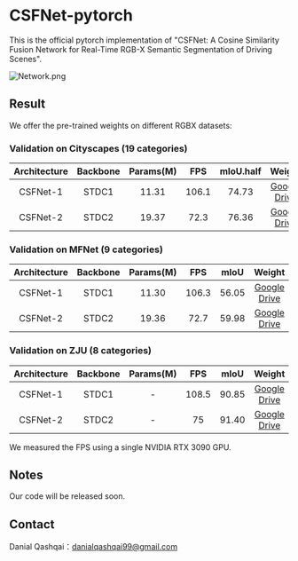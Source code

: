 # CSFNet-pytorch

This is the official pytorch implementation of "CSFNet: A Cosine Similarity Fusion Network for Real-Time RGB-X Semantic Segmentation of Driving Scenes".

![Network.png](https://github.com/Danial-Qashqai/CSFNet/blob/main/figures/Network.png)


## Result
We offer the pre-trained weights on different RGBX datasets:

### Validation on Cityscapes (19 categories) 
| Architecture | Backbone | Params(M) | FPS | mIoU.half | Weight |
|:---:|:---:|:---:|:---:|:---:|:---:|
| CSFNet-1 | STDC1 | 11.31 | 106.1 | 74.73 | [Google Drive](https://drive.google.com/file/d/1yK1Fg7NX1zryVDQTbzIDVGnn8prxLsjY/view?usp=sharing) |
| CSFNet-2 | STDC2 | 19.37 | 72.3 | 76.36 | [Google Drive](https://drive.google.com/file/d/1yQGGVAOUcSeWYz-vjoIIViIU_uV6uBpy/view?usp=sharing) |


### Validation on MFNet (9 categories)
| Architecture | Backbone | Params(M) | FPS | mIoU | Weight |
|:---:|:---:|:---:|:---:|:---:|:---:|
| CSFNet-1 | STDC1 | 11.30 | 106.3 | 56.05 | [Google Drive](https://drive.google.com/file/d/1y_YTWsq-W3PQYiq1XFDygnX3SG9ZuvUk/view?usp=sharing) |
| CSFNet-2 | STDC2 | 19.36 | 72.7 | 59.98 | [Google Drive](https://drive.google.com/file/d/1yfAk7pFSeb6QBedaK_M_n2OUg53jLYqJ/view?usp=sharing) |

### Validation on ZJU (8 categories)
| Architecture | Backbone | Params(M) | FPS | mIoU | Weight |
|:---:|:---:|:---:|:---:|:---:|:---:|
| CSFNet-1 | STDC1 | - | 108.5 | 90.85 | [Google Drive](https://drive.google.com/file/d/1yT1yAtqfDvQDjEO3ypvhmr8V3b-Tgh-u/view?usp=sharing) |
| CSFNet-2 | STDC2 | - | 75 | 91.40 | [Google Drive](https://drive.google.com/file/d/1ycSKi80HhilbX2U7dQUF-a8vdrR_vFEV/view?usp=sharing) |

We measured the FPS using a single NVIDIA RTX 3090 GPU.

## Notes

Our code will be released soon.


## Contact

Danial Qashqai：danialqashqai99@gmail.com
